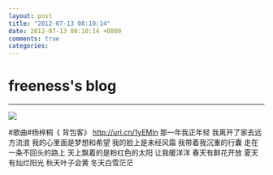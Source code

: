 ```yaml
---
layout: post
title: "2012-07-13 08:10:14"
date: 2012-07-13 08:10:14 +0800
comments: true
categories: 
---
```


# freeness's blog

----------

![](http://okqmqrbgo.bkt.clouddn.com/201207130810141.jpg)

>
\#歌曲\#杨梓桐《 背包客》
http://url.cn/1yEMln
那一年我正年轻
我离开了家去远方流浪
我的心里面是梦想和希望
我的脸上是未经风霜
我带着我沉重的行囊
走在一条不回头的路上
天上飘着的是粉红色的太阳
让我暖洋洋
春天有鲜花开放
夏天有灿烂阳光
秋天叶子会黄
冬天白雪茫茫